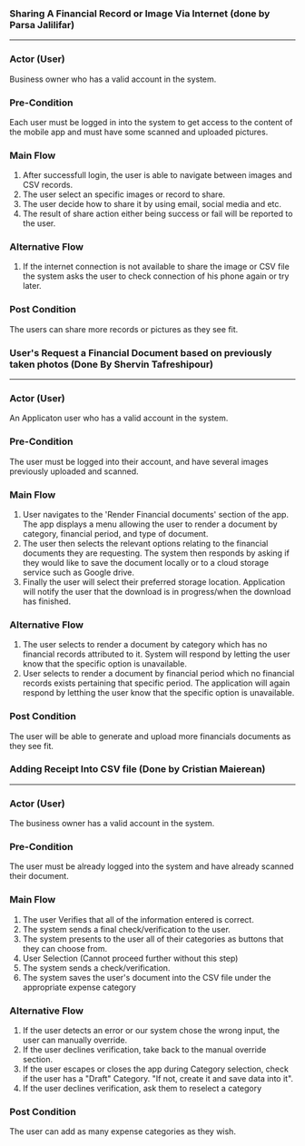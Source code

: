 ### Sharing A Financial Record or Image Via Internet (done by Parsa Jalilifar)

*** 

### Actor (User)

Business owner who has a valid account in the system.

### Pre-Condition

Each user must be logged in into the system to get access to the content of the mobile app and must have some scanned and uploaded pictures.

### Main Flow
 
1.	After successfull login, the user is able to navigate between images and CSV records.
2.	The user select an specific images or record to share.
3. The user decide how to share it by using email, social media and etc.
4. The result of share action either being success or fail will be reported to the user.

### Alternative Flow

1.	If the internet connection is not available to share the image or CSV file the system asks the user to check 
connection of his phone again or try later.


### Post Condition
The users can share more records or pictures as they see fit.



### User's Request a Financial Document based on previously taken photos (Done By Shervin Tafreshipour)

*** 

### Actor (User)

An Applicaton user who has a valid account in the system.

### Pre-Condition

The user must be logged into their account, and have several images previously uploaded and scanned.

### Main Flow

1. User navigates to the 'Render Financial documents' section of the app.
   The app displays a menu allowing the user to render a document by category, financial period, and type of document. 
2. The user then selects the relevant options relating to the financial documents they are requesting.
   The system then responds by asking if they would like to save the document locally or to a cloud storage service such as Google drive.
3. Finally the user will select their preferred storage location.
   Application will notify the user that the download is in progress/when the download has finished. 
   
### Alternative Flow

1. The user selects to render a document by category which has no financial records attributed to it.
   System will respond by letting the user know that the specific option is unavailable.
2. User selects to render a document by financial period which no financial records exists pertaining that specific period.
   The application will again respond by letthing the user know that the specific option is unavailable.

### Post Condition

The user will be able to generate and upload more financials documents as they see fit.



### Adding Receipt Into CSV file (Done by Cristian Maierean)

*** 

### Actor (User)

The business owner has a valid account in the system.

### Pre-Condition

The user must be already logged into the system and have already scanned their document.

### Main Flow

1. The user Verifies that all of the information entered is correct. 
2. The system sends a final check/verification to the user.
3. The system presents to the user all of their categories as buttons that they can choose from. 
4. User Selection (Cannot proceed further without this step)
5. The system sends a check/verification. 
6. The system saves the user's document into the CSV file under the appropriate expense category


### Alternative Flow

1. If the user detects an error or our system chose the wrong input, the user can manually override.
2. If the user declines verification, take back to the manual override section.
3. If the user escapes or closes the app during Category selection, check if the user has a "Draft" Category. "If not, create it and save data into it".
4. If the user declines verification, ask them to reselect a category



### Post Condition

The user can add as many expense categories as they wish. 


